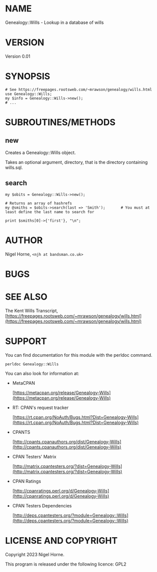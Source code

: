 # NAME

Genealogy::Wills - Lookup in a database of wills

# VERSION

Version 0.01

# SYNOPSIS

    # See https://freepages.rootsweb.com/~mrawson/genealogy/wills.html
    use Genealogy::Wills;
    my $info = Genealogy::Wills->new();
    # ...

# SUBROUTINES/METHODS

## new

Creates a Genealogy::Wills object.

Takes an optional argument, directory, that is the directory containing wills.sql.

## search

    my $obits = Genealogy::Wills->new();

    # Returns an array of hashrefs
    my @smiths = $obits->search(last => 'Smith');       # You must at least define the last name to search for

    print $smiths[0]->{'first'}, "\n";

# AUTHOR

Nigel Horne, `<njh at bandsman.co.uk>`

# BUGS

# SEE ALSO

The Kent Wills Transcript, [https://freepages.rootsweb.com/~mrawson/genealogy/wills.html](https://freepages.rootsweb.com/~mrawson/genealogy/wills.html)

# SUPPORT

You can find documentation for this module with the perldoc command.

    perldoc Genealogy::Wills

You can also look for information at:

- MetaCPAN

    [https://metacpan.org/release/Genealogy-Wills](https://metacpan.org/release/Genealogy-Wills)

- RT: CPAN's request tracker

    [https://rt.cpan.org/NoAuth/Bugs.html?Dist=Genealogy-Wills](https://rt.cpan.org/NoAuth/Bugs.html?Dist=Genealogy-Wills)

- CPANTS

    [http://cpants.cpanauthors.org/dist/Genealogy-Wills](http://cpants.cpanauthors.org/dist/Genealogy-Wills)

- CPAN Testers' Matrix

    [http://matrix.cpantesters.org/?dist=Genealogy-Wills](http://matrix.cpantesters.org/?dist=Genealogy-Wills)

- CPAN Ratings

    [http://cpanratings.perl.org/d/Genealogy-Wills](http://cpanratings.perl.org/d/Genealogy-Wills)

- CPAN Testers Dependencies

    [http://deps.cpantesters.org/?module=Genealogy::Wills](http://deps.cpantesters.org/?module=Genealogy::Wills)

# LICENSE AND COPYRIGHT

Copyright 2023 Nigel Horne.

This program is released under the following licence: GPL2
